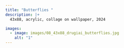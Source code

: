 ```yaml
---
title: "Butterflies "
description: |+
  43x88, acrylic, collage on wallpaper, 2024

images:
  - image: images/08_43x88_drugiai_butterflies.jpg
    alt: "1"
---
```

